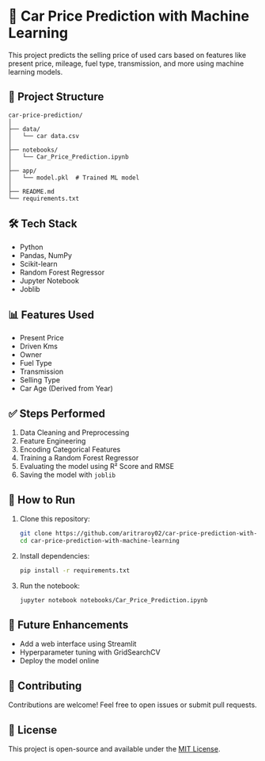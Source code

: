 
# 🚗 Car Price Prediction with Machine Learning

This project predicts the selling price of used cars based on features like present price, mileage, fuel type, transmission, and more using machine learning models.

## 📂 Project Structure

```
car-price-prediction/
│
├── data/
│   └── car data.csv
│
├── notebooks/
│   └── Car_Price_Prediction.ipynb
│
├── app/
│   └── model.pkl  # Trained ML model
│
├── README.md
└── requirements.txt
```

## 🛠 Tech Stack
- Python
- Pandas, NumPy
- Scikit-learn
- Random Forest Regressor
- Jupyter Notebook
- Joblib

## 📊 Features Used
- Present Price
- Driven Kms
- Owner
- Fuel Type
- Transmission
- Selling Type
- Car Age (Derived from Year)

## ✅ Steps Performed
1. Data Cleaning and Preprocessing
2. Feature Engineering
3. Encoding Categorical Features
4. Training a Random Forest Regressor
5. Evaluating the model using R² Score and RMSE
6. Saving the model with `joblib`

## 🚀 How to Run
1. Clone this repository:
   ```bash
   git clone https://github.com/aritraroy02/car-price-prediction-with-machine-learning.git
   cd car-price-prediction-with-machine-learning
   ```

2. Install dependencies:
   ```bash
   pip install -r requirements.txt
   ```

3. Run the notebook:
   ```bash
   jupyter notebook notebooks/Car_Price_Prediction.ipynb
   ```

## 📌 Future Enhancements
- Add a web interface using Streamlit
- Hyperparameter tuning with GridSearchCV
- Deploy the model online

## 🙌 Contributing
Contributions are welcome! Feel free to open issues or submit pull requests.

## 📄 License
This project is open-source and available under the [MIT License](LICENSE).
